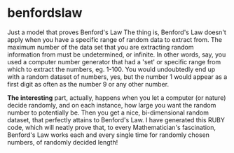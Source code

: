 # benfordslaw
Just a model that proves Benford's Law
The thing is, Benford's Law doesn't apply when you have a specific range of random data to extract from.
The maximum number of the data set that you are extracting random information from must be undetermined, or infinite.
In other words, say, you used a computer number generator that had a 'set' or specific range from which to extract
the numbers, eg. 1-100. You would undoubtedly end up with a random dataset of numbers, yes, but the number 1 would
appear as a first digit as often as the number 9 or any other number.

**The interesting** part, actually, happens when you let a computer (or nature) decide randomly, and on each instance,
how large you want the random number to potentially be. Then you get a nice, bi-dimensional random dataset, that perfectly
attains to Benford's Law. I have generated this RUBY code, which will neatly prove that, to every Mathematician's fascination,
Benford's Law works each and every single time for randomly chosen numbers, of randomly decided length!
